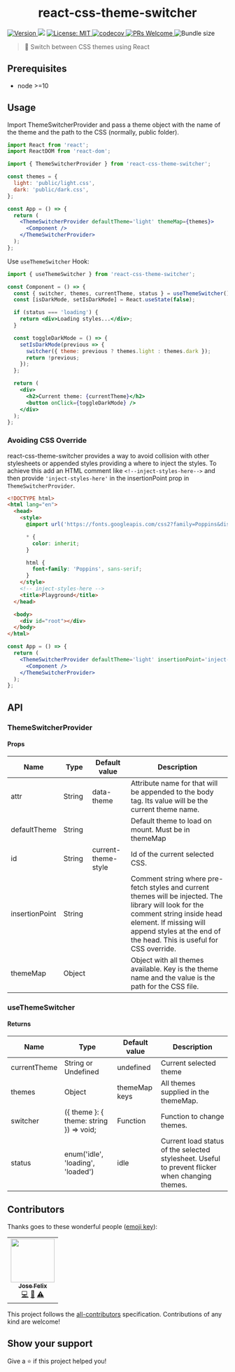 <h1 align="center">react-css-theme-switcher</h1>
<p>
  <a href="https://www.npmjs.com/package/react-css-theme-switcher" target="_blank">
    <img alt="Version" src="https://img.shields.io/npm/v/react-css-theme-switcher.svg">
  </a>
  <img src="https://img.shields.io/badge/node-%3E%3D10-blue.svg" />
  <a href="#" target="_blank">
    <img alt="License: MIT" src="https://img.shields.io/badge/License-MIT-yellow.svg" />
  </a>
  <a href="https://codecov.io/gh/Jfelix61/react-css-theme-switcher" target="_blank">
    <img alt="codecov" src="https://codecov.io/gh/Jfelix61/react-css-theme-switcher/branch/master/graph/badge.svg" />
  </a>
  <a href="http://makeapullrequest.com" target="_blank">
    <img alt="PRs Welcome" src="https://img.shields.io/badge/PRs-welcome-brightgreen.svg?style=flat-square" />
  </a>
  <img alt="Bundle size" src="https://badgen.net/bundlephobia/minzip/react" />
 
</p>

> 💫 Switch between CSS themes using React

## Prerequisites

- node >=10

## Usage

Import ThemeSwitcherProvider and pass a theme object with the name of the theme and the path to the CSS (normally, public folder).

```jsx
import React from 'react';
import ReactDOM from 'react-dom';

import { ThemeSwitcherProvider } from 'react-css-theme-switcher';

const themes = {
  light: 'public/light.css',
  dark: 'public/dark.css',
};

const App = () => {
  return (
    <ThemeSwitcherProvider defaultTheme='light' themeMap={themes}>
      <Component />
    </ThemeSwitcherProvider>
  );
};
```

Use `useThemeSwitcher` Hook:

```jsx
import { useThemeSwitcher } from 'react-css-theme-switcher';

const Component = () => {
  const { switcher, themes, currentTheme, status } = useThemeSwitcher();
  const [isDarkMode, setIsDarkMode] = React.useState(false);

  if (status === 'loading') {
    return <div>Loading styles...</div>;
  }

  const toggleDarkMode = () => {
    setIsDarkMode(previous => {
      switcher({ theme: previous ? themes.light : themes.dark });
      return !previous;
    });
  };

  return (
    <div>
      <h2>Current theme: {currentTheme}</h2>
      <button onClick={toggleDarkMode} />
    </div>
  );
};
```

### Avoiding CSS Override

react-css-theme-switcher provides a way to avoid collision with other stylesheets or appended styles providing a where to inject the styles. To achieve this add an HTML comment like `<!--inject-styles-here-->` and then provide `'inject-styles-here'` in the insertionPoint prop in `ThemeSwitcherProvider`.

```html
<!DOCTYPE html>
<html lang="en">
  <head>    
    <style>
      @import url('https://fonts.googleapis.com/css2?family=Poppins&display=swap');

      * {
        color: inherit;
      }

      html {
        font-family: 'Poppins', sans-serif;
      }
    </style>
    <!-- inject-styles-here -->
    <title>Playground</title>
  </head>

  <body>
    <div id="root"></div> 
  </body>
</html>
```

```jsx
const App = () => {
  return (
    <ThemeSwitcherProvider defaultTheme='light' insertionPoint='inject-styles-here' themeMap={themes}>
      <Component />
    </ThemeSwitcherProvider>
  );
};
```

## API

### ThemeSwitcherProvider

#### Props
| Name           | Type   | Default value       | Description                                                                                                                                                                                                                         |
|----------------|--------|---------------------|-------------------------------------------------------------------------------------------------------------------------------------------------------------------------------------------------------------------------------------|
| attr           | String | data-theme          | Attribute name for that will be appended to the body tag. Its value will be the current theme name.                                                                                                                                 |
| defaultTheme   | String |                     | Default theme to load on mount. Must be in themeMap                                                                                                                                                                                 |
| id             | String | current-theme-style | Id of the current selected CSS.                                                                                                                                                                                                     |
| insertionPoint | String |                     | Comment string where pre-fetch styles and current themes will be injected. The library will look for the comment string inside head element. If missing will append styles at the end of the head. This is useful for CSS override. |
| themeMap       | Object |                     | Object with all themes available. Key is the theme name and the value is the path for the CSS file.                                                                                                                                 |

### useThemeSwitcher

#### Returns

| Name         | Type                                    | Default value | Description                                                                                     |
|--------------|-----------------------------------------|---------------|-------------------------------------------------------------------------------------------------|
| currentTheme | String or Undefined                     | undefined     | Current selected theme                                                                          |
| themes       | Object                                  | themeMap keys | All themes supplied in the themeMap.                                                            |
| switcher     | ({ theme }: { theme: string }) => void; | Function      | Function to change themes.                                                                      |
| status       | enum('idle', 'loading', 'loaded')       | idle          | Current load status of the selected stylesheet. Useful to prevent flicker when changing themes. |


## Contributors

Thanks goes to these wonderful people ([emoji key](https://allcontributors.org/docs/en/emoji-key)):

<!-- ALL-CONTRIBUTORS-LIST:START - Do not remove or modify this section -->
<!-- prettier-ignore-start -->
<!-- markdownlint-disable -->
<table>
  <tr>
    <td align="center"><a href="https://jfelix.info"><img src="https://avatars1.githubusercontent.com/u/21092519?s=460&u=55be9996a2652c79880c62ad50d06e17639456e8&v=4" width="100px;" alt=""/><br /><sub><b>Jose Felix</b></sub></a><br /><a href="https://github.com/Jfelix61/react-theme-switcher/commits?author=Jfelix61" title="Code">💻</a> <a href="https://github.com/Jfelix61/react-theme-switcher/commits?author=Jfelix61" title="Documentation">📖</a> <a href="https://github.com/Jfelix61/react-theme-switcher/commits?author=Jfelix61" title="Tests">⚠️</a></td>    
  </tr>  
</table>

<!-- markdownlint-enable -->
<!-- prettier-ignore-end -->

<!-- ALL-CONTRIBUTORS-LIST:END -->

This project follows the [all-contributors](https://allcontributors.org) specification.
Contributions of any kind are welcome!

## Show your support

Give a ⭐️ if this project helped you!

